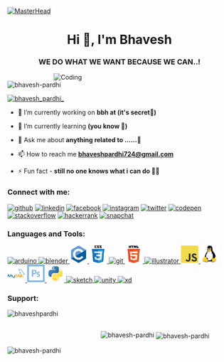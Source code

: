 [![MasterHead](https://www.linkpicture.com/q/20230129_125858.png)](https://www.instagram.com/bhavesh_pardhi_/)
<h1 align="center">Hi 👋, I'm Bhavesh</h1>
<h3 align="center">WE DO WHAT WE WANT BECAUSE WE CAN..!</h3>
<img align="right" alt="Coding" width="400" src="https://media.tenor.com/rePDfDWO3XoAAAAd/hacking.gif">


<p align="left"> <img src="https://komarev.com/ghpvc/?username=bhavesh-pardhi&label=Profile%20views&color=0e75b6&style=flat" alt="bhavesh-pardhi" /> </p>

<p align="left"> <a href="https://twitter.com/bhavesh_pardhi_" target="blank"><img src="https://img.shields.io/twitter/follow/bhavesh_pardhi_?logo=twitter&style=for-the-badge" alt="bhavesh_pardhi_" /></a> </p>

- 🔭 I’m currently working on **bbh at (it's secret🤫)**

- 🌱 I’m currently learning **(you know 🙈)**

- 💬 Ask me about **anything related to ......🫣**

- 📫 How to reach me **bhaveshpardhi724@gmail.com**

- ⚡ Fun fact - **still no one knows what i can do 👀🔰**

<h3 align="left">Connect with me:</h3>
<p align="left">
<a href="https://github.com/bhavesh-pardhi"><img src="https://cdn.jsdelivr.net/npm/simple-icons@3.0.1/icons/github.svg" alt="github" height="40"></a>  <a href="https://www.linkedin.com/in/bhavesh-pardhi/"><img src="https://cdn.jsdelivr.net/npm/simple-icons@3.0.1/icons/linkedin.svg" alt="linkedin" height="40"></a>  <a href="https://www.facebook.com/bhavesh.pardhi.0"><img src="https://cdn.jsdelivr.net/npm/simple-icons@3.0.1/icons/facebook.svg" alt="facebook" height="40"></a>  <a href="https://www.instagram.com/bhavesh_pardhi_/"><img src="https://cdn.jsdelivr.net/npm/simple-icons@3.0.1/icons/instagram.svg" alt="instagram" height="40"></a>  <a href="https://twitter.com/bhavesh_pardhi_"><img src="https://cdn.jsdelivr.net/npm/simple-icons@3.0.1/icons/twitter.svg" alt="twitter" height="40"></a>  <a href="https://codepen.io/bhavesh-pardhi"><img src="https://cdn.jsdelivr.net/npm/simple-icons@3.0.1/icons/codepen.svg" alt="codepen" height="40"></a>  <a href="https://stackoverflow.com/users/21103803"><img src="https://cdn.jsdelivr.net/npm/simple-icons@3.0.1/icons/stackoverflow.svg" alt="stackoverflow" height="40"></a>  <a href="https://www.hackerrank.com/bhaveshpardhi724"><img src="https://cdn.jsdelivr.net/npm/simple-icons@3.0.1/icons/hackerrank.svg" alt="hackerrank" height="40"></a>  <a href="https://www.snapchat.com/add/bhaveshpardhi0"><img src="https://cdn.jsdelivr.net/npm/simple-icons@3.0.1/icons/snapchat.svg" alt="snapchat" height="40"></a>

</p>

<h3 align="left">Languages and Tools:</h3>
<p align="left"> <a href="https://www.arduino.cc/" target="_blank" rel="noreferrer"> <img src="https://cdn.worldvectorlogo.com/logos/arduino-1.svg" alt="arduino" width="40" height="40"/> </a> <a href="https://www.blender.org/" target="_blank" rel="noreferrer"> <img src="https://download.blender.org/branding/community/blender_community_badge_white.svg" alt="blender" width="40" height="40"/> </a> <a href="https://www.cprogramming.com/" target="_blank" rel="noreferrer"> <img src="https://raw.githubusercontent.com/devicons/devicon/master/icons/c/c-original.svg" alt="c" width="40" height="40"/> </a> <a href="https://www.w3schools.com/css/" target="_blank" rel="noreferrer"> <img src="https://raw.githubusercontent.com/devicons/devicon/master/icons/css3/css3-original-wordmark.svg" alt="css3" width="40" height="40"/> </a> <a href="https://git-scm.com/" target="_blank" rel="noreferrer"> <img src="https://www.vectorlogo.zone/logos/git-scm/git-scm-icon.svg" alt="git" width="40" height="40"/> </a> <a href="https://www.w3.org/html/" target="_blank" rel="noreferrer"> <img src="https://raw.githubusercontent.com/devicons/devicon/master/icons/html5/html5-original-wordmark.svg" alt="html5" width="40" height="40"/> </a> <a href="https://www.adobe.com/in/products/illustrator.html" target="_blank" rel="noreferrer"> <img src="https://www.vectorlogo.zone/logos/adobe_illustrator/adobe_illustrator-icon.svg" alt="illustrator" width="40" height="40"/> </a> <a href="https://developer.mozilla.org/en-US/docs/Web/JavaScript" target="_blank" rel="noreferrer"> <img src="https://raw.githubusercontent.com/devicons/devicon/master/icons/javascript/javascript-original.svg" alt="javascript" width="40" height="40"/> </a> <a href="https://www.linux.org/" target="_blank" rel="noreferrer"> <img src="https://raw.githubusercontent.com/devicons/devicon/master/icons/linux/linux-original.svg" alt="linux" width="40" height="40"/> </a> <a href="https://www.mysql.com/" target="_blank" rel="noreferrer"> <img src="https://raw.githubusercontent.com/devicons/devicon/master/icons/mysql/mysql-original-wordmark.svg" alt="mysql" width="40" height="40"/> </a> <a href="https://www.photoshop.com/en" target="_blank" rel="noreferrer"> <img src="https://raw.githubusercontent.com/devicons/devicon/master/icons/photoshop/photoshop-line.svg" alt="photoshop" width="40" height="40"/> </a> <a href="https://www.python.org" target="_blank" rel="noreferrer"> <img src="https://raw.githubusercontent.com/devicons/devicon/master/icons/python/python-original.svg" alt="python" width="40" height="40"/> </a> <a href="https://www.sketch.com/" target="_blank" rel="noreferrer"> <img src="https://www.vectorlogo.zone/logos/sketchapp/sketchapp-icon.svg" alt="sketch" width="40" height="40"/> </a> <a href="https://unity.com/" target="_blank" rel="noreferrer"> <img src="https://www.vectorlogo.zone/logos/unity3d/unity3d-icon.svg" alt="unity" width="40" height="40"/> </a> <a href="https://www.adobe.com/products/xd.html" target="_blank" rel="noreferrer"> <img src="https://cdn.worldvectorlogo.com/logos/adobe-xd.svg" alt="xd" width="40" height="40"/> </a> </p>

<h3 align="left">Support:</h3>
<p><a href="https://www.buymeacoffee.com/bhaveshpardhi"> <img align="left" src="https://cdn.buymeacoffee.com/buttons/v2/default-yellow.png" height="50" width="210" alt="bhaveshpardhi" /></a></p><br><br>

<p><img align="left" src="https://github-readme-stats.vercel.app/api/top-langs?username=bhavesh-pardhi&show_icons=true&locale=en&layout=compact" alt="bhavesh-pardhi" /></p>

<p>&nbsp;<img align="center" src="https://github-readme-stats.vercel.app/api?username=bhavesh-pardhi&show_icons=true&locale=en" alt="bhavesh-pardhi" /></p>

<p><img align="center" src="https://github-readme-streak-stats.herokuapp.com/?user=bhavesh-pardhi&" alt="bhavesh-pardhi" /></p>
